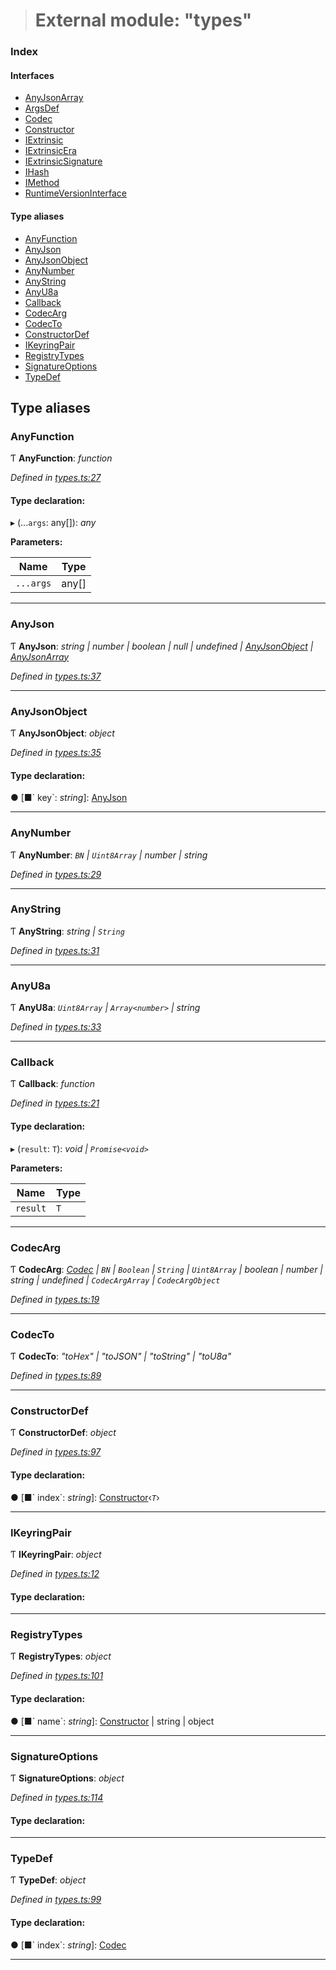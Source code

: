 > # External module: "types"

### Index

#### Interfaces

* [AnyJsonArray](../interfaces/_types_.anyjsonarray.md)
* [ArgsDef](../interfaces/_types_.argsdef.md)
* [Codec](../interfaces/_types_.codec.md)
* [Constructor](../interfaces/_types_.constructor.md)
* [IExtrinsic](../interfaces/_types_.iextrinsic.md)
* [IExtrinsicEra](../interfaces/_types_.iextrinsicera.md)
* [IExtrinsicSignature](../interfaces/_types_.iextrinsicsignature.md)
* [IHash](../interfaces/_types_.ihash.md)
* [IMethod](../interfaces/_types_.imethod.md)
* [RuntimeVersionInterface](../interfaces/_types_.runtimeversioninterface.md)

#### Type aliases

* [AnyFunction](_types_.md#anyfunction)
* [AnyJson](_types_.md#anyjson)
* [AnyJsonObject](_types_.md#anyjsonobject)
* [AnyNumber](_types_.md#anynumber)
* [AnyString](_types_.md#anystring)
* [AnyU8a](_types_.md#anyu8a)
* [Callback](_types_.md#callback)
* [CodecArg](_types_.md#codecarg)
* [CodecTo](_types_.md#codecto)
* [ConstructorDef](_types_.md#constructordef)
* [IKeyringPair](_types_.md#ikeyringpair)
* [RegistryTypes](_types_.md#registrytypes)
* [SignatureOptions](_types_.md#signatureoptions)
* [TypeDef](_types_.md#typedef)

## Type aliases

###  AnyFunction

Ƭ **AnyFunction**: *function*

*Defined in [types.ts:27](https://github.com/polkadot-js/api/blob/68b07eb/packages/types/src/types.ts#L27)*

#### Type declaration:

▸ (...`args`: any[]): *any*

**Parameters:**

Name | Type |
------ | ------ |
`...args` | any[] |

___

###  AnyJson

Ƭ **AnyJson**: *string | number | boolean | null | undefined | [AnyJsonObject](_types_.md#anyjsonobject) | [AnyJsonArray](../interfaces/_types_.anyjsonarray.md)*

*Defined in [types.ts:37](https://github.com/polkadot-js/api/blob/68b07eb/packages/types/src/types.ts#L37)*

___

###  AnyJsonObject

Ƭ **AnyJsonObject**: *object*

*Defined in [types.ts:35](https://github.com/polkadot-js/api/blob/68b07eb/packages/types/src/types.ts#L35)*

#### Type declaration:

● \[■&#x60; key&#x60;: *string*\]: [AnyJson](_types_.md#anyjson)

___

###  AnyNumber

Ƭ **AnyNumber**: *`BN` | `Uint8Array` | number | string*

*Defined in [types.ts:29](https://github.com/polkadot-js/api/blob/68b07eb/packages/types/src/types.ts#L29)*

___

###  AnyString

Ƭ **AnyString**: *string | `String`*

*Defined in [types.ts:31](https://github.com/polkadot-js/api/blob/68b07eb/packages/types/src/types.ts#L31)*

___

###  AnyU8a

Ƭ **AnyU8a**: *`Uint8Array` | `Array<number>` | string*

*Defined in [types.ts:33](https://github.com/polkadot-js/api/blob/68b07eb/packages/types/src/types.ts#L33)*

___

###  Callback

Ƭ **Callback**: *function*

*Defined in [types.ts:21](https://github.com/polkadot-js/api/blob/68b07eb/packages/types/src/types.ts#L21)*

#### Type declaration:

▸ (`result`: `T`): *void | `Promise<void>`*

**Parameters:**

Name | Type |
------ | ------ |
`result` | `T` |

___

###  CodecArg

Ƭ **CodecArg**: *[Codec](../interfaces/_types_.codec.md) | `BN` | `Boolean` | `String` | `Uint8Array` | boolean | number | string | undefined | `CodecArgArray` | `CodecArgObject`*

*Defined in [types.ts:19](https://github.com/polkadot-js/api/blob/68b07eb/packages/types/src/types.ts#L19)*

___

###  CodecTo

Ƭ **CodecTo**: *"toHex" | "toJSON" | "toString" | "toU8a"*

*Defined in [types.ts:89](https://github.com/polkadot-js/api/blob/68b07eb/packages/types/src/types.ts#L89)*

___

###  ConstructorDef

Ƭ **ConstructorDef**: *object*

*Defined in [types.ts:97](https://github.com/polkadot-js/api/blob/68b07eb/packages/types/src/types.ts#L97)*

#### Type declaration:

● \[■&#x60; index&#x60;: *string*\]: [Constructor](../interfaces/_types_.constructor.md)‹*`T`*›

___

###  IKeyringPair

Ƭ **IKeyringPair**: *object*

*Defined in [types.ts:12](https://github.com/polkadot-js/api/blob/68b07eb/packages/types/src/types.ts#L12)*

#### Type declaration:

___

###  RegistryTypes

Ƭ **RegistryTypes**: *object*

*Defined in [types.ts:101](https://github.com/polkadot-js/api/blob/68b07eb/packages/types/src/types.ts#L101)*

#### Type declaration:

● \[■&#x60; name&#x60;: *string*\]: [Constructor](../interfaces/_types_.constructor.md) | string | object

___

###  SignatureOptions

Ƭ **SignatureOptions**: *object*

*Defined in [types.ts:114](https://github.com/polkadot-js/api/blob/68b07eb/packages/types/src/types.ts#L114)*

#### Type declaration:

___

###  TypeDef

Ƭ **TypeDef**: *object*

*Defined in [types.ts:99](https://github.com/polkadot-js/api/blob/68b07eb/packages/types/src/types.ts#L99)*

#### Type declaration:

● \[■&#x60; index&#x60;: *string*\]: [Codec](../interfaces/_types_.codec.md)

___